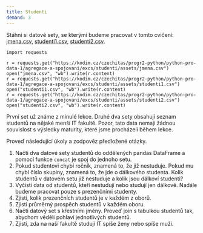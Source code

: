 ```yaml
---
title: Studenti
demand: 3
---
```


Stáhni si datové sety, se kterými budeme pracovat v tomto cvičení: [jmena.csv](assets/jmena.csv), [studenti1.csv](assets/studenti1.csv), [studenti2.csv](assets/studenti2.csv).

```pycon
import requests

r = requests.get("https://kodim.cz/czechitas/progr2-python/python-pro-data-1/agregace-a-spojovani/excs/studenti/assets/jmena.csv")
open("jmena.csv", "wb").write(r.content)
r = requests.get("https://kodim.cz/czechitas/progr2-python/python-pro-data-1/agregace-a-spojovani/excs/studenti/assets/studenti1.csv")
open("studenti1.csv", "wb").write(r.content)
r = requests.get("https://kodim.cz/czechitas/progr2-python/python-pro-data-1/agregace-a-spojovani/excs/studenti/assets/studenti2.csv")
open("studenti2.csv", "wb").write(r.content)
```

První set už známe z minulé lekce. Druhé dva sety obsahují seznam studentů na nějaké menší IT fakultě. Pozor, tato data nemají žádnou souvislost s výsledky maturity, které jsme procházeli během lekce. 

Proveď následující úkoly a zodpověz předložené otázky.

1. Načti dva datové sety studentů do oddělených pandas DataFrame a pomocí funkce `concat` je spoj do jednoho setu.
1. Pokud studentovi chybí ročník, znamená to, že již nestuduje. Pokud mu chybí číslo skupiny, znamená to, že jde o dálkového studenta. Kolik studentů v datovém setu již nestuduje a kolik jsou dálkoví studenti?
1. Vyčisti data od studentů, kteří nestudují nebo studují jen dálkově. Nadále budeme pracovat pouze s prezenčními studenty.
1. Zjisti, kolik prezenčních studentů je v každém z oborů.
1. Zjisti průměrný prospěch studentů v každém oboru.
1. Načti datový set s křestními jmény. Proveď join s tabulkou studentů tak, abychom věděli pohlaví jednotlivých studentů.
1. Zjisti, zda na naší fakultě studují IT spíše ženy nebo spíše muži.
